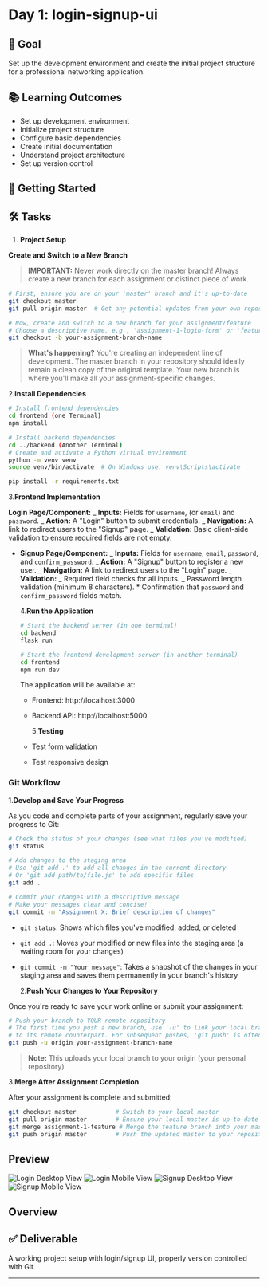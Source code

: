 # Day 1: login-signup-ui

## 🎯 Goal

Set up the development environment and create the initial project structure for a professional networking application.

## 📚 Learning Outcomes

- Set up development environment
- Initialize project structure
- Configure basic dependencies
- Create initial documentation
- Understand project architecture
- Set up version control

## 🚀 Getting Started

## 🛠️ Tasks

1. **Project Setup**

**Create and Switch to a New Branch**

> **IMPORTANT:** Never work directly on the master branch! Always create a new branch for each assignment or distinct piece of work.

```bash
# First, ensure you are on your 'master' branch and it's up-to-date
git checkout master
git pull origin master  # Get any potential updates from your own repository's master

# Now, create and switch to a new branch for your assignment/feature
# Choose a descriptive name, e.g., 'assignment-1-login-form' or 'feature-user-profile'
git checkout -b your-assignment-branch-name
```

> **What's happening?** You're creating an independent line of development. The master branch in your repository should ideally remain a clean copy of the original template. Your new branch is where you'll make all your assignment-specific changes.

2.**Install Dependencies**

```bash
# Install frontend dependencies
cd frontend (one Terminal)
npm install

# Install backend dependencies
cd ../backend (Another Terminal)
# Create and activate a Python virtual environment
python -m venv venv
source venv/bin/activate  # On Windows use: venv\Scripts\activate

pip install -r requirements.txt
```

3.**Frontend Implementation**

**Login Page/Component:**
_ **Inputs:** Fields for `username`, (or `email`) and `password`.
_ **Action:** A "Login" button to submit credentials.
_ **Navigation:** A link to redirect users to the "Signup" page.
_ **Validation:** Basic client-side validation to ensure required fields are not empty.

- **Signup Page/Component:**
  _ **Inputs:** Fields for `username`, `email`, `password`, and `confirm_password`.
  _ **Action:** A "Signup" button to register a new user.
  _ **Navigation:** A link to redirect users to the "Login" page.
  _ **Validation:**
  _ Required field checks for all inputs.
  _ Password length validation (minimum 8 characters). \* Confirmation that `password` and `confirm_password` fields match.

  4.**Run the Application**

  ```bash
  # Start the backend server (in one terminal)
  cd backend
  flask run

  # Start the frontend development server (in another terminal)
  cd frontend
  npm run dev
  ```

  The application will be available at:

  - Frontend: http://localhost:3000
  - Backend API: http://localhost:5000

    5.**Testing**

  - Test form validation
  - Test responsive design

### Git Workflow

1.**Develop and Save Your Progress**

As you code and complete parts of your assignment, regularly save your progress to Git:

```bash
# Check the status of your changes (see what files you've modified)
git status

# Add changes to the staging area
# Use 'git add .' to add all changes in the current directory
# Or 'git add path/to/file.js' to add specific files
git add .

# Commit your changes with a descriptive message
# Make your messages clear and concise!
git commit -m "Assignment X: Brief description of changes"
```

- `git status`: Shows which files you've modified, added, or deleted
- `git add .`: Moves your modified or new files into the staging area (a waiting room for your changes)
- `git commit -m "Your message"`: Takes a snapshot of the changes in your staging area and saves them permanently in your branch's history

  2.**Push Your Changes to Your Repository**

Once you're ready to save your work online or submit your assignment:

```bash
# Push your branch to YOUR remote repository
# The first time you push a new branch, use '-u' to link your local branch
# to its remote counterpart. For subsequent pushes, 'git push' is often enough
git push -u origin your-assignment-branch-name
```

> **Note:** This uploads your local branch to your origin (your personal repository)

3.**Merge After Assignment Completion**

After your assignment is complete and submitted:

```bash
git checkout master           # Switch to your local master
git pull origin master        # Ensure your local master is up-to-date with your remote master
git merge assignment-1-feature # Merge the feature branch into your master
git push origin master        # Push the updated master to your repository online
```

## Preview

![Login Desktop View](login-desk.png)
![Login Mobile View](login-mobile.png)
![Signup Desktop View](signup-desk.png)
![Signup Mobile View](sugnup-mobile.png)

## Overview

## ✅ Deliverable

A working project setup with login/signup UI, properly version controlled with Git.

---
